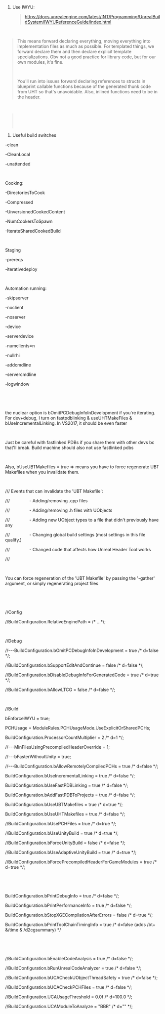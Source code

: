 1.  Use IWYU:  
    
    > <https://docs.unrealengine.com/latest/INT/Programming/UnrealBuildSystem/IWYUReferenceGuide/index.html>

 

> This means forward declaring everything, moving everything into implementation files as much as possible. For templated things, we forward declare them and then declare explicit template specializations. Obv not a good practice for library code, but for our own modules, it's fine.
>
>  
>
> You'll run into issues forward declaring references to structs in blueprint callable functions because of the generated thunk code from UHT so that's unavoidable. Also, inlined functions need to be in the header.

 

>  
>
>  

1.  Useful build switches

-clean

-CleanLocal

-unattended

 

Cooking:

-DirectoriesToCook

-Compressed

-UnversionedCookedContent

-NumCookersToSpawn

-IterateSharedCookedBuild

 

Staging

-prereqs

-iterativedeploy

 

Automation running:

-skipserver

-noclient

-noserver

-device

-serverdevice

-numclients=n

-nullrhi

-addcmdline

-servercmdline

-logwindow

 

 

the nuclear option is bOmitPCDebugInfoInDevelopment if you're iterating. For dev+debug, I turn on fastpdblinking & useUHTMakeFiles & bUseIncrementalLinking. In VS2017, it should be even faster

 

Just be careful with fastlinked PDBs if you share them with other devs bc that'll break. Build machine should also not use fastlinked pdbs

 

Also, bUseUBTMakefiles = true =&gt; means you have to force regenerate UBT Makefiles when you invalidate them.

 

/// Events that can invalidate the 'UBT Makefile':

///                - Adding/removing .cpp files

///                - Adding/removing .h files with UObjects

///                - Adding new UObject types to a file that didn't previously have any

///                - Changing global build settings (most settings in this file qualify.)

///                - Changed code that affects how Unreal Header Tool works

///        

 

You can force regeneration of the 'UBT Makefile' by passing the '-gather' argument, or simply regenerating project files

 

 

//Config

//BuildConfiguration.RelativeEnginePath = /\* ...\*/;

 

//Debug

//---BuildConfiguration.bOmitPCDebugInfoInDevelopment = true /\* d=false \*/;

//BuildConfiguration.bSupportEditAndContinue = false /\* d=false \*/;

//BuildConfiguration.bDisableDebugInfoForGeneratedCode = true /\* d=true \*/;

//BuildConfiguration.bAllowLTCG = false /\* d=false \*/;

 

//Build

bEnforceIWYU = true;

PCHUsage = ModuleRules.PCHUsageMode.UseExplicitOrSharedPCHs;

BuildConfiguration.ProcessorCountMultiplier = 2 /\* d=1 \*/;

//---MinFilesUsingPrecompiledHeaderOverride = 1;

//---bFasterWithoutUnity = true;

//---BuildConfiguration.bAllowRemotelyCompiledPCHs = true /\* d=false \*/;

BuildConfiguration.bUseIncrementalLinking = true /\* d=false \*/;

BuildConfiguration.bUseFastPDBLinking = true /\* d=false \*/;

BuildConfiguration.bAddFastPDBToProjects = true /\* d=false \*/;

BuildConfiguration.bUseUBTMakefiles = true /\* d=true \*/;

BuildConfiguration.bUseUHTMakefiles = true /\* d=false \*/;

//BuildConfiguration.bUsePCHFiles = true /\* d=true \*/;

//BuildConfiguration.bUseUnityBuild = true /\* d=true \*/;

//BuildConfiguration.bForceUnityBuild = false /\* d=false \*/;

//BuildConfiguration.bUseAdaptiveUnityBuild = true /\* d=true \*/;

//BuildConfiguration.bForcePrecompiledHeaderForGameModules = true /\* d=true \*/;

 

 

BuildConfiguration.bPrintDebugInfo = true /\* d=false \*/;

BuildConfiguration.bPrintPerformanceInfo = true /\* d=false \*/;

BuildConfiguration.bStopXGECompilationAfterErrors = false /\* d=true \*/;

BuildConfiguration.bPrintToolChainTimingInfo = true /\* d=false (adds /bt+ &/time & /d2cgsummary) \*/

 

 

//BuildConfiguration.bEnableCodeAnalysis = true /\* d=false \*/;

//BuildConfiguration.bRunUnrealCodeAnalyzer = true /\* d=false \*/;

//BuildConfiguration.bUCACheckUObjectThreadSafety = true /\* d=false \*/;

//BuildConfiguration.bUCACheckPCHFiles = true /\* d=false \*/;

//BuildConfiguration.UCAUsageThreshold = 0.0f /\* d=100.0 \*/;

//BuildConfiguration.UCAModuleToAnalyze = "BBR" /\* d="" \*/;
